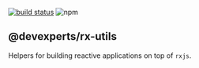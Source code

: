 [![build status](https://img.shields.io/travis/devexperts/dx-platform/master.svg?style=flat-square)](https://travis-ci.org/devexperts/dx-platform) ![npm](https://img.shields.io/npm/v/@devexperts/rx-utils.svg?style=flat-square) 
## @devexperts/rx-utils
Helpers for building reactive applications on top of `rxjs`.
